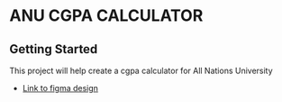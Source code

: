 # ANU CGPA CALCULATOR


## Getting Started

This project will help create a cgpa calculator for All Nations University

- [Link to figma design](https://www.figma.com/proto/rTkd95ZXMnF5beBdvpwut4/cgpa-prototype?node-id=1%3A2&scaling=scale-down)
